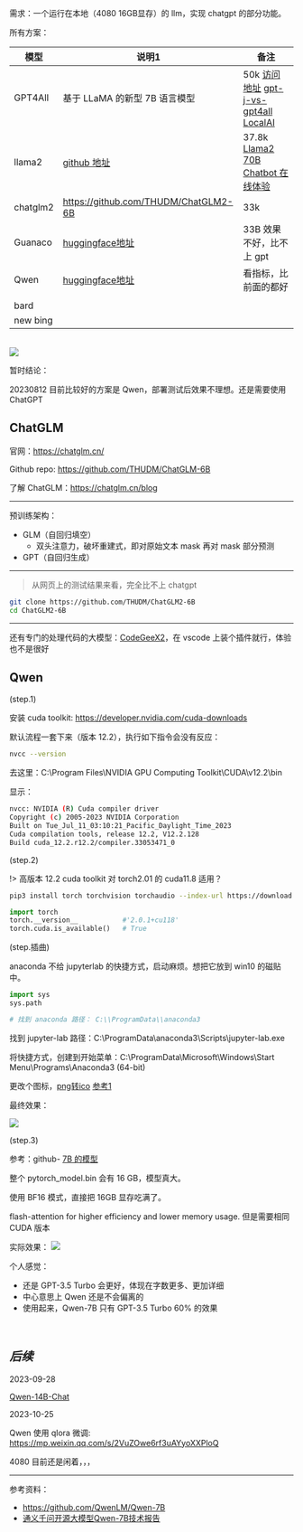 
需求：一个运行在本地（4080 16GB显存）的 llm，实现 chatgpt 的部分功能。


所有方案：

| 模型     | 说明1                                                                         | 备注                                                                                                                                                                  |
| -------- | ----------------------------------------------------------------------------- | --------------------------------------------------------------------------------------------------------------------------------------------------------------------- |
| GPT4All  | 基于 LLaMA 的新型 7B 语言模型                                                 | 50k [访问地址](https://github.com/nomic-ai/gpt4all) [gpt-j-vs-gpt4all](https://sapling.ai/llm/gpt-j-vs-gpt4all) [LocalAI](https://localai.io/basics/getting_started/) |
| llama2   | [github 地址](https://github.com/facebookresearch/llama)                      | 37.8k [Llama2 70B Chatbot 在线体验](https://huggingface.co/spaces/ysharma/Explore_llamav2_with_TGI)                                                                   |
| chatglm2 | https://github.com/THUDM/ChatGLM2-6B                                          | 33k                                                                                                                                                                   |
| Guanaco  | [huggingface地址](https://huggingface.co/spaces/uwnlp/guanaco-playground-tgi) | 33B 效果不好，比不上 gpt                                                                                                                                              |
| Qwen     | [huggingface地址](https://huggingface.co/Qwen/Qwen-7B-Chat)                   | 看指标，比前面的都好                                                                                                                                                  |
|          |                                                                               |                                                                                                                                                                       |
| bard     |                                                                               |                                                                                                                                                                       |
| new bing |                                                                               |                                                                                                                                                                       |


</br>

<img src="https://img-1301102143.cos.ap-beijing.myqcloud.com/20230820150811.png">

</br>

暂时结论：


20230812 目前比较好的方案是 Qwen，部署测试后效果不理想。还是需要使用 ChatGPT


## ChatGLM

官网：https://chatglm.cn/ 

Github repo: https://github.com/THUDM/ChatGLM-6B

了解 ChatGLM：https://chatglm.cn/blog

------------

预训练架构：
- GLM（自回归填空）
  - 双头注意力，破坏重建式，即对原始文本 mask 再对 mask 部分预测
- GPT（自回归生成）

------------

>从网页上的测试结果来看，完全比不上 chatgpt

```bash
git clone https://github.com/THUDM/ChatGLM2-6B
cd ChatGLM2-6B
```

------------


还有专门的处理代码的大模型：[CodeGeeX2](https://github.com/THUDM/CodeGeeX2)，在 vscode 上装个插件就行，体验也不是很好


## Qwen

(step.1)

安装 cuda toolkit: https://developer.nvidia.com/cuda-downloads

默认流程一套下来（版本 12.2），执行如下指令会没有反应：

```bash
nvcc --version
```

去这里：C:\Program Files\NVIDIA GPU Computing Toolkit\CUDA\v12.2\bin

显示：

```bash
nvcc: NVIDIA (R) Cuda compiler driver
Copyright (c) 2005-2023 NVIDIA Corporation
Built on Tue_Jul_11_03:10:21_Pacific_Daylight_Time_2023
Cuda compilation tools, release 12.2, V12.2.128
Build cuda_12.2.r12.2/compiler.33053471_0
```

(step.2)

!> 高版本 12.2 cuda toolkit 对 torch2.01 的 cuda11.8 适用？

```bash
pip3 install torch torchvision torchaudio --index-url https://download.pytorch.org/whl/cu118
```

```python
import torch
torch.__version__           #'2.0.1+cu118'
torch.cuda.is_available()   # True
```



(step.插曲)

anaconda 不给 jupyterlab 的快捷方式，启动麻烦。想把它放到 win10 的磁贴中。

```python
import sys
sys.path

# 找到 anaconda 路径： C:\\ProgramData\\anaconda3
```

找到 jupyter-lab 路径：C:\ProgramData\anaconda3\Scripts\jupyter-lab.exe

将快捷方式，创建到开始菜单：C:\ProgramData\Microsoft\Windows\Start Menu\Programs\Anaconda3 (64-bit)

更改个图标，[png转ico](https://png2icojs.com/zh/) [参考1](https://blog.csdn.net/m0_60841773/article/details/127071717)

最终效果：

<img src="https://img-1301102143.cos.ap-beijing.myqcloud.com/20230812002622.png">



(step.3)

参考：github- [7B 的模型](https://github.com/QwenLM/Qwen-7B)

整个 pytorch_model.bin 会有 16 GB，模型真大。

使用 BF16 模式，直接把 16GB 显存吃满了。

flash-attention for higher efficiency and lower memory usage. 但是需要相同 CUDA 版本



实际效果：
<img src="https://img-1301102143.cos.ap-beijing.myqcloud.com/20230812225302.png">


个人感觉：
- 还是 GPT-3.5 Turbo 会更好，体现在字数更多、更加详细
- 中心意思上 Qwen 还是不会偏离的
- 使用起来，Qwen-7B 只有 GPT-3.5 Turbo 60% 的效果

</br>

## _后续_

2023-09-28

[Qwen-14B-Chat](https://modelscope.cn/models/qwen/Qwen-14B-Chat/summary)

2023-10-25

Qwen 使用 qlora 微调: https://mp.weixin.qq.com/s/2VuZOwe6rf3uAYyoXXPloQ

4080 目前还是闲着，，，

-------------------

参考资料：
- https://github.com/QwenLM/Qwen-7B
- [通义千问开源大模型Qwen-7B技术报告](https://zhuanlan.zhihu.com/p/648007297)